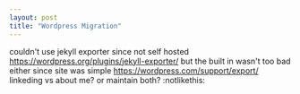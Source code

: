 ```yaml
---
layout: post
title: "Wordpress Migration"
---
```


couldn't use jekyll exporter since not self hosted
    https://wordpress.org/plugins/jekyll-exporter/
but the built in wasn't too bad either since site was simple
    https://wordpress.com/support/export/
linkeding vs about me? or maintain both? :notlikethis: